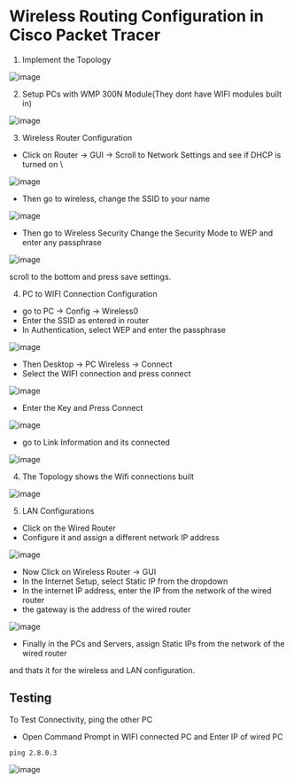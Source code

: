 # Wireless Routing Configuration in Cisco Packet Tracer
1. Implement the Topology

![image](https://user-images.githubusercontent.com/84095994/236699448-1a1bdae5-607e-46c4-91d4-9c860c7d3338.png)

2. Setup PCs with WMP 300N Module(They dont have WIFI modules built in)

![image](https://user-images.githubusercontent.com/84095994/236699492-403f6177-63b1-4436-9e52-fdafc2203f50.png)

3. Wireless Router Configuration
- Click on Router -> GUI -> Scroll to Network Settings and see if DHCP is turned on \

![image](https://user-images.githubusercontent.com/84095994/236699557-044ac36d-03e3-4ff3-be26-c9b22d901bfc.png)

- Then go to wireless, change the SSID to your name

![image](https://user-images.githubusercontent.com/84095994/236699585-8c5c8943-cb96-4e0a-a52a-a1f012fda2b4.png)

- Then go to Wireless Security
Change the Security Mode to WEP and enter any passphrase

![image](https://user-images.githubusercontent.com/84095994/236699606-6ee07328-bccc-4b99-8b7a-3f01adf3dbd5.png)

scroll to the bottom and press save settings.

4. PC to WIFI Connection Configuration
- go to PC -> Config -> Wireless0
- Enter the SSID as entered in router
- In Authentication, select WEP and enter the passphrase

![image](https://user-images.githubusercontent.com/84095994/236699726-220469a5-adcf-4032-bf14-7adb2bba4d62.png)

- Then Desktop -> PC Wireless -> Connect
- Select the WIFI connection and press connect

![image](https://user-images.githubusercontent.com/84095994/236699717-93ab8e08-fb30-40c3-837d-38f97a001245.png)

- Enter the Key and Press Connect

![image](https://user-images.githubusercontent.com/84095994/236699743-8fc2c774-e736-412f-b151-7841476256b4.png)

- go to Link Information and its connected

![image](https://user-images.githubusercontent.com/84095994/236699770-4b065cf0-61e8-48a2-a27e-1a27e30abf1b.png)

4. The Topology shows the Wifi connections built

![image](https://user-images.githubusercontent.com/84095994/236699786-603a02bf-6850-480a-9c4c-328739ec5015.png)

5. LAN Configurations
- Click on the Wired Router
- Configure it and assign a different network IP address

![image](https://user-images.githubusercontent.com/84095994/236699852-e1cb68ec-a3fc-43d4-9198-272712ba7976.png)

- Now Click on Wireless Router -> GUI
- In the Internet Setup, select Static IP from the dropdown
- In the internet IP address, enter the IP from the network of the wired router
- the gateway is the address of the wired router

![image](https://user-images.githubusercontent.com/84095994/236699909-157ffe39-6425-4e12-9257-941ce6130d58.png)

- Finally in the PCs and Servers, assign Static IPs from the network of the wired router

and thats it for the wireless and LAN configuration.

## Testing
To Test Connectivity, ping the other PC
- Open Command Prompt in WIFI connected PC and Enter IP of wired PC
```
ping 2.8.0.3
```

![image](https://user-images.githubusercontent.com/84095994/236699995-ec0451ea-6806-4009-92dd-1c8b4ad667d1.png)

